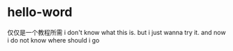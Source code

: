 # hello-word
仅仅是一个教程所需
i don't know what this is.
but i just wanna try it.
and now i do not know where should i go 
